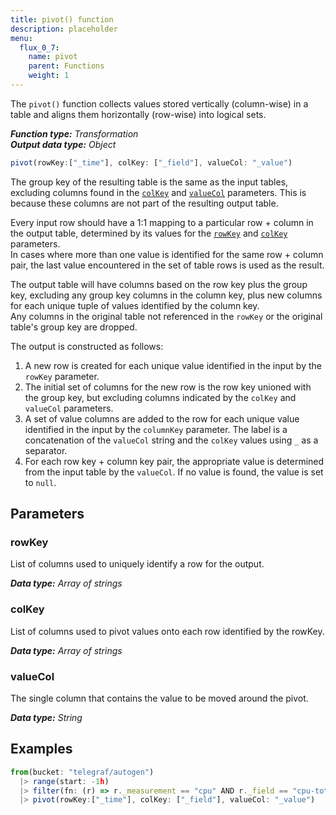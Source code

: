 ```yaml
---
title: pivot() function
description: placeholder
menu:
  flux_0_7:
    name: pivot
    parent: Functions
    weight: 1
---
```


The `pivot()` function collects values stored vertically (column-wise) in a table
and aligns them horizontally (row-wise) into logical sets.

_**Function type:** Transformation_  
_**Output data type:** Object_

```js
pivot(rowKey:["_time"], colKey: ["_field"], valueCol: "_value")
```

The group key of the resulting table is the same as the input tables, excluding columns found in the [`colKey`](#colkey) and [`valueCol`](#colvalue) parameters.
This is because these columns are not part of the resulting output table.  

Every input row should have a 1:1 mapping to a particular row + column in the output table, determined by its values for the [`rowKey`](#rowkey) and [`colKey`](#colkey) parameters.   
In cases where more than one value is identified for the same row + column pair, the last value
encountered in the set of table rows is used as the result.

The output table will have columns based on the row key plus the group key, excluding any group key columns in the column key,
plus new columns for each unique tuple of values identified by the column key.  
Any columns in the original table not referenced in the `rowKey` or the original table's group key are dropped.  

The output is constructed as follows:

1.  A new row is created for each unique value identified in the input by the `rowKey` parameter.
2.  The initial set of columns for the new row is the row key unioned with the group key,
    but excluding columns indicated by the `colKey` and `valueCol` parameters.
3.  A set of value columns are added to the row for each unique value identified in the input by the `columnKey` parameter.
    The label is a concatenation of the `valueCol` string and the `colKey` values using `_` as a separator.
4.  For each row key + column key pair, the appropriate value is determined from the input table by the `valueCol`.
    If no value is found, the value is set to `null`.


## Parameters

### rowKey
List of columns used to uniquely identify a row for the output.

_**Data type:** Array of strings_

### colKey
List of columns used to pivot values onto each row identified by the rowKey.

_**Data type:** Array of strings_

### valueCol
The single column that contains the value to be moved around the pivot.

_**Data type:** String_

## Examples
```js
from(bucket: "telegraf/autogen")
  |> range(start: -1h)
  |> filter(fn: (r) => r._measurement == "cpu" AND r._field == "cpu-total")
  |> pivot(rowKey:["_time"], colKey: ["_field"], valueCol: "_value")
```
